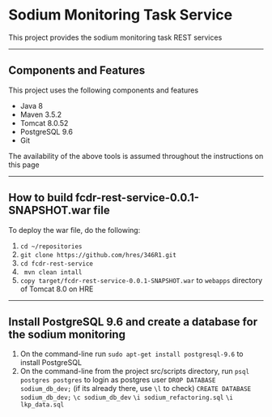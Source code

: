 # Sodium Monitoring Task Service

This project provides the sodium monitoring task REST services

---

## Components and Features

This project uses the following components and features

* Java 8
* Maven 3.5.2
* Tomcat 8.0.52
* PostgreSQL 9.6
* Git


The availability of the above tools is assumed throughout the instructions on this page

---

## How to build fcdr-rest-service-0.0.1-SNAPSHOT.war file

To deploy the war file, do the following:

1. ```cd ~/repositories```
2. ```git clone https://github.com/hres/346R1.git```
3. ```cd fcdr-rest-service```
4. ``` mvn clean intall```
5. ```copy target/fcdr-rest-service-0.0.1-SNAPSHOT.war```  to ```webapps``` directory of Tomcat 8.0 on HRE

---
## Install PostgreSQL 9.6 and create a database for the sodium monitoring

1. On the command-line run ```sudo apt-get install postgresql-9.6``` to install PostgreSQL 
2. On the command-line from the project src/scripts directory, run
	`psql postgres postgres` to login as postgres user
	`DROP DATABASE sodium_db_dev;` (if its already there, use `\l` to check)
	`CREATE DATABASE sodium_db_dev;`
	`\c sodium_db_dev`
	`\i sodium_refactoring.sql`
	`\i lkp_data.sql`
	